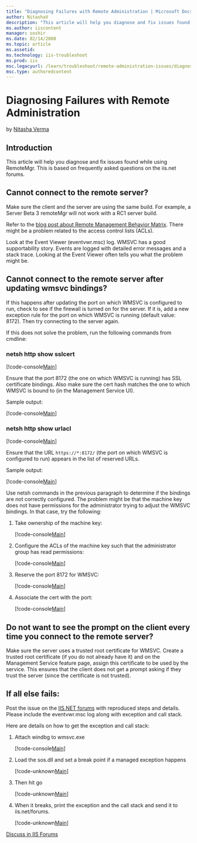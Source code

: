 ```yaml
---
title: "Diagnosing Failures with Remote Administration | Microsoft Docs"
author: NitashaV
description: "This article will help you diagnose and fix issues found while using RemoteMgr. This is based on frequently asked questions on the iis.net forums. Cannot con..."
ms.author: iiscontent
manager: soshir
ms.date: 02/14/2008
ms.topic: article
ms.assetid: 
ms.technology: iis-troubleshoot
ms.prod: iis
msc.legacyurl: /learn/troubleshoot/remote-administration-issues/diagnosing-failures-with-remote-administration
msc.type: authoredcontent
---
```

Diagnosing Failures with Remote Administration
====================
by [Nitasha Verma](https://github.com/NitashaV)

## Introduction

This article will help you diagnose and fix issues found while using RemoteMgr. This is based on frequently asked questions on the iis.net forums.

## Cannot connect to the remote server?

Make sure the client and the server are using the same build. For example, a Server Beta 3 remoteMgr will not work with a RC1 server build.

Refer to the [blog post about Remote Management Behavior Matrix](https://blogs.iis.net/nitashav/archive/2007/04/23/remote-management-behavior-matrix.aspx). There might be a problem related to the access control lists (ACLs).

Look at the Event Viewer (eventvwr.msc) log. WMSVC has a good supportability story. Events are logged with detailed error messages and a stack trace. Looking at the Event Viewer often tells you what the problem might be.

## Cannot connect to the remote server after updating wmsvc bindings?

If this happens after updating the port on which WMSVC is configured to run, check to see if the firewall is turned on for the server. If it is, add a new exception rule for the port on which WMSVC is running (default value: 8172). Then try connecting to the server again.

If this does not solve the problem, run the following commands from cmdline:

### netsh http show sslcert


[!code-console[Main](diagnosing-failures-with-remote-administration/samples/sample1.cmd)]


Ensure that the port 8172 (the one on which WMSVC is running) has SSL certificate bindings. Also make sure the cert hash matches the one to which WMSVC is bound to (in the Management Service UI).

Sample output:


[!code-console[Main](diagnosing-failures-with-remote-administration/samples/sample2.cmd)]


### netsh http show urlacl


[!code-console[Main](diagnosing-failures-with-remote-administration/samples/sample3.cmd)]


Ensure that the URL `https://*:8172/` (the port on which WMSVC is configured to run) appears in the list of reserved URLs.  
  
Sample output:


[!code-console[Main](diagnosing-failures-with-remote-administration/samples/sample4.cmd)]


Use netsh commands in the previous paragraph to determine if the bindings are not correctly configured. The problem might be that the machine key does not have permissions for the administrator trying to adjust the WMSVC bindings. In that case, try the following:

1. Take ownership of the machine key:  

    [!code-console[Main](diagnosing-failures-with-remote-administration/samples/sample5.cmd)]
2. Configure the ACLs of the machine key such that the administrator group has read permissions:  

    [!code-console[Main](diagnosing-failures-with-remote-administration/samples/sample6.cmd)]
3. Reserve the port 8172 for WMSVC:  

    [!code-console[Main](diagnosing-failures-with-remote-administration/samples/sample7.cmd)]
4. Associate the cert with the port:  

    [!code-console[Main](diagnosing-failures-with-remote-administration/samples/sample8.cmd)]

## Do not want to see the prompt on the client every time you connect to the remote server?

Make sure the server uses a trusted root certificate for WMSVC. Create a trusted root certificate (if you do not already have it) and on the Management Service feature page, assign this certificate to be used by the service. This ensures that the client does not get a prompt asking if they trust the server (since the certificate is not trusted).

## If all else fails:

Post the issue on the [IIS.NET forums](https://forums.iis.net/) with reproduced steps and details. Please include the eventvwr.msc log along with exception and call stack.

Here are details on how to get the exception and call stack:

1. Attach windbg to wmsvc.exe

    [!code-console[Main](diagnosing-failures-with-remote-administration/samples/sample9.cmd)]
2. Load the sos.dll and set a break point if a managed exception happens

    [!code-unknown[Main](diagnosing-failures-with-remote-administration/samples/sample-127040-10.unknown)]
3. Then hit go

    [!code-unknown[Main](diagnosing-failures-with-remote-administration/samples/sample-127040-11.unknown)]
4. When it breaks, print the exception and the call stack and send it to iis.net/forums.

    [!code-unknown[Main](diagnosing-failures-with-remote-administration/samples/sample-127040-12.unknown)]

[Discuss in IIS Forums](https://forums.iis.net/1111.aspx)
